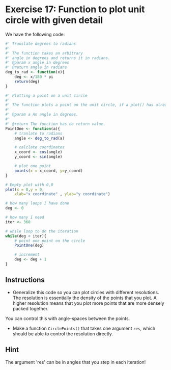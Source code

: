 # Exercise 17: Function to plot unit circle with given detail

We have the following code:
```R
#' Translate degrees to radians
#' 
#' The function takes an arbitrary
#' angle in degrees and returns it in radians.
#' @param x angle in degrees
#' @return angle in radians
deg_to_rad <- function(x){
    deg <- x/180 * pi
    return(deg)
}

#' Plotting a point on a unit circle
#'
#' The function plots a point on the unit circle, if a plot() has already been invoked. 
#' 
#' @param a An angle in degrees.
#'
#' @return The function has no return value.
PointOne <- function(a){
    # tranlate to radians
    angle <- deg_to_rad(a)

    # calclate coordinates
    x_coord <- cos(angle)
    y_coord <- sin(angle)

    # plot one point
    points(x = x_coord, y=y_coord)
}

# Empty plot with 0,0
plot(x = 0,y = 0,
	xlab="x coordinate" , ylab="y coordinate")

# how many loops I have done
deg <- 0

# how many I need
iter <- 360

# while loop to do the iteration
while(deg < iter){
    # point one point on the circle
    PointOne(deg)

    # increment
    deg <- deg + 1
}

```



## Instructions
- Generalize this code so you can plot circles with different resolutions. 
The resolution is essentially the density of the points that you plot. 
A higher resolution means that you plot more points that are more densely packed together.

You can control this with angle-spaces between the points. 
- Make a function `CirclePoints()` that takes one argument `res`, which should be able to control the resolution directly.

## Hint

The argument 'res' can be in angles that you step in each iteration!
